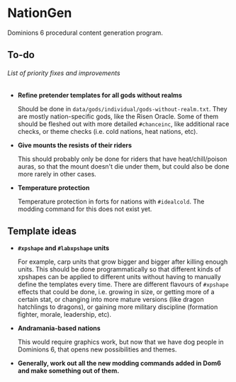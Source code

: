 # NationGen
Dominions 6 procedural content generation program.

## To-do
###### List of priority fixes and improvements

- **Refine pretender templates for all gods without realms**

	Should be done in `data/gods/individual/gods-without-realm.txt`. They are mostly nation-specific gods, like the Risen Oracle. Some of them should be fleshed out with more detailed `#chanceinc`, like additional race checks, or theme checks (i.e. cold nations, heat nations, etc).

- **Give mounts the resists of their riders**

	This should probably only be done for riders that have heat/chill/poison auras, so that the mount doesn't die under them, but could also be done more rarely in other cases.

- **Temperature protection**

	Temperature protection in forts for nations with `#idealcold`. The modding command for this does not exist yet.


## Template ideas

- **`#xpshape` and `#labxpshape` units**

	For example, carp units that grow bigger and bigger after killing enough units. This should be done programmatically so that different kinds of xpshapes can be applied to different units without having to manually define the templates every time. There are different flavours of `#xpshape` effects that could be done, i.e. growing in size, or getting more of a certain stat, or changing into more mature versions (like dragon hatchlings to dragons), or gaining more military discipline (formation fighter, morale, leadership, etc).

- **Andramania-based nations**

	This would require graphics work, but now that we have dog people in Dominions 6, that opens new possibilities and themes.

- **Generally, work out all the new modding commands added in Dom6 and make something out of them.**
